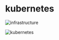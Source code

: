 # kubernetes

![infrastructure](https://d33wubrfki0l68.cloudfront.net/26a177ede4d7b032362289c6fccd448fc4a91174/eb693/images/docs/container_evolution.svg)


![kubernetes](https://newrelic.com/sites/default/files/styles/1920w/public/2021-05/kubernetes_architecture-1024x649.webp?itok=8SQnCHpC)
